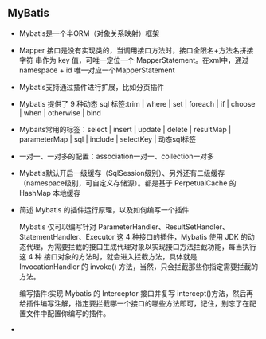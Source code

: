 ## MyBatis

- Mybatis是一个半ORM（对象关系映射）框架

- Mapper 接口是没有实现类的，当调用接口方法时，接口全限名+方法名拼接字符 串作为 key 值，可唯一定位一个 MapperStatement。在xml中，通过namespace + id 唯一对应一个MapperStatement

- Mybatis支持通过插件进行扩展，比如分页插件

- Mybatis 提供了 9 种动态 sql 标签:trim | where | set | foreach | if | choose | when | otherwise | bind

- Mybaits常用的标签：select | insert | update | delete | resultMap | parameterMap | sql | include | selectKey | 动态sql标签

- 一对一、一对多的配置：association一对一、collection一对多

- Mybatis默认开启一级缓存（SqlSession级别）、另外还有二级缓存（namespace级别，可自定义存储源）。都是基于 PerpetualCache 的 HashMap 本地缓存

- 简述 Mybatis 的插件运行原理，以及如何编写一个插件

  Mybatis 仅可以编写针对 ParameterHandler、ResultSetHandler、 StatementHandler、Executor 这 4 种接口的插件，Mybatis 使用 JDK 的动态代理，为需要拦截的接口生成代理对象以实现接口方法拦截功能，每当执行这 4 种 接口对象的方法时，就会进入拦截方法，具体就是 InvocationHandler 的 invoke() 方法，当然，只会拦截那些你指定需要拦截的方法。

  编写插件:实现 Mybatis 的 Interceptor 接口并复写 intercept()方法，然后再给插件编写注解，指定要拦截哪一个接口的哪些方法即可，记住，别忘了在配置文件中配置你编写的插件。

- 